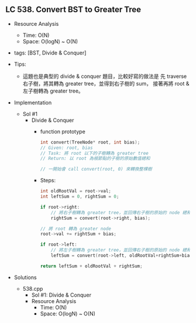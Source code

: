 ## LC 538. Convert BST to Greater Tree
- Resource Analysis
    - Time: O(N)
    - Space: O(logN) ~ O(N)

- tags: [BST, Divide & Conquer]

- Tips: 
    - 這題也是典型的 divide & conquer 題目，比較好寫的做法是
      先 traverse 右子樹，將其轉為 greater tree，並得到右子樹的 sum，
      接著再將 root & 左子樹轉為 greater tree。

- Implementation
    - Sol #1 
        - Divide & Conquer
            - function prototype
                ```C++
                int convert(TreeNode* root, int bias);
                // Given: root, bias
                // Task: 將 root 以下的子樹轉為 greater tree
                // Return: 以 root 為根節點的子樹的原始數值總和
                
                // 一開始會 call convert(root, 0) 來轉換整棵樹
                ```

            - Steps:
                ```C++
                int oldRootVal = root->val;
                int leftSum = 0, rightSum = 0;
                
                if root->right:
                    // 將右子樹轉為 greater tree，並回傳右子樹的原始的 node 總和
                    rightSum = convert(root->right, bias);
                
                // 將 root 轉為 greater node
                root->val += rightSum + bias;
                
                if root->left:
                    // 將左子樹轉為 greater tree，並回傳右子樹的原始的 node 總和
                    leftSum = convert(root->left, oldRootVal+rightSum+bias);
                
                return leftSum + oldRootVal + rightSum;
                ```    
                   
- Solutions
    - 538.cpp
        - Sol #1: Divide & Conquer
        - Resource Analysis
            - Time: O(N)
            - Space: O(logN) ~ O(N)
